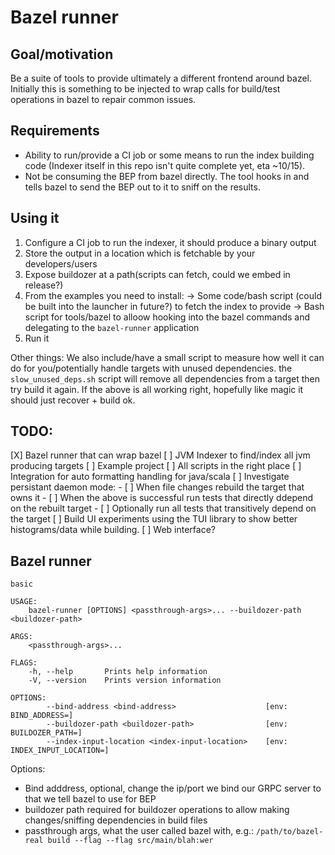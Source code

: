 # Bazel runner


## Goal/motivation

Be a suite of tools to provide ultimately a different frontend around bazel. Initially this is something to be injected to wrap calls for build/test operations in bazel to repair common issues.


## Requirements
- Ability to run/provide a CI job or some means to run the index building code (Indexer itself in this repo isn't quite complete yet, eta ~10/15).
- Not be consuming the BEP from bazel directly. The tool hooks in and tells bazel to send the BEP out to it to sniff on the results.




## Using it
1) Configure a CI job to run the indexer, it should produce a binary output
2) Store the output in a location which is fetchable by your developers/users
4) Expose buildozer at a path(scripts can fetch, could we embed in release?)
5) From the examples you need to install:
   -> Some code/bash script (could be built into the launcher in future?) to fetch the index to provide
   -> Bash script for tools/bazel to alloow hooking into the bazel commands and delegating to the `bazel-runner` application
6) Run it

Other things:
We also include/have a small script to measure how well it can do for you/potentially handle targets with unused dependencies. the `slow_unused_deps.sh` script will remove all dependencies from a target then try build it again. If the above is all working right, hopefully like magic it should just recover + build ok.



## TODO:

[X] Bazel runner that can wrap bazel
[ ] JVM Indexer to find/index all jvm producing targets
[ ] Example project
[ ] All scripts in the right place
[ ] Integration for auto formatting handling for java/scala
[ ] Investigate persistant daemon mode:
    - [ ] When file changes rebuild the target that owns it
    - [ ] When the above is successful run tests that directly ddepend on the rebuilt target
    - [ ] Optionally run all tests that transitively depend on the target
[ ] Build UI experiments using the TUI library to show better histograms/data while building.
[ ] Web interface?


## Bazel runner

```
basic

USAGE:
    bazel-runner [OPTIONS] <passthrough-args>... --buildozer-path <buildozer-path>

ARGS:
    <passthrough-args>...

FLAGS:
    -h, --help       Prints help information
    -V, --version    Prints version information

OPTIONS:
        --bind-address <bind-address>                    [env: BIND_ADDRESS=]
        --buildozer-path <buildozer-path>                [env: BUILDOZER_PATH=]
        --index-input-location <index-input-location>    [env: INDEX_INPUT_LOCATION=]
```

Options:
- Bind adddress, optional, change the ip/port we bind our GRPC server to that we tell bazel to use for BEP
- buildozer path required for buildozer operations to allow making changes/sniffing dependencies in build files
- passthrough args, what the user called bazel with, e.g.:
  `/path/to/bazel-real build --flag --flag src/main/blah:wer`
